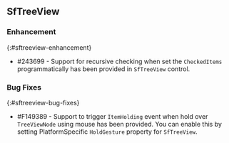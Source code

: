 ## SfTreeView

### Enhancement
{:#sftreeview-enhancement}

* \#243699 - Support for recursive checking when set the `CheckedItems` programmatically has been provided in `SfTreeView` control.

### Bug Fixes
{:#sftreeview-bug-fixes}

* \#F149389 - Support to trigger `ItemHolding` event when hold over `TreeViewNode` using mouse has been provided. You can enable this by setting PlatformSpecific `HoldGesture` property for `SfTreeView`.
